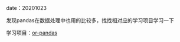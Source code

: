 date：20201023

发现pandas在数据处理中也用的比较多，找找相对应的学习项目学习一下

学习项目：[or-pandas](https://github.com/zhouyanasd/or-pandas)
